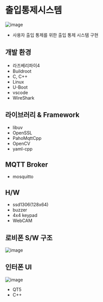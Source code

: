 # 출입통제시스템
![image](https://user-images.githubusercontent.com/50127167/235549289-0adce0da-edb8-4009-be53-fb901282e4d6.png)
- 사용자 출입 통제를 위한 출입 통제 시스템 구현

## 개발 환경
- 라즈베리파이4
- Buildroot
- C, C++
- Linux
- U-Boot
- vscode
- WireShark

## 라이브러리 & Framework
- libuv
- OpenSSL
- PahoMqttCpp
- OpenCV
- yaml-cpp

## MQTT Broker
- mosquitto

## H/W
- ssd1306(128x64)
- buzzer
- 4x4 keypad
- WebCAM

## 로비폰 S/W 구조 
![image](https://user-images.githubusercontent.com/50127167/233103795-ec4e471c-de72-4f70-af00-685b4beea3ec.png)

## 인터폰 UI
![image](https://user-images.githubusercontent.com/50127167/235549330-8c7f63eb-0029-432c-89fc-ab1948b1cb80.png)
- QT5
- C++

